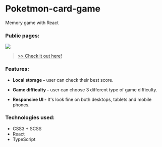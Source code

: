 # Poketmon-card-game

Memory game with React

### Public pages:
![](https://storage.jcheyoon.com/poketmon-card.gif)


> [>> Check it out here!](https://poketmon-card.jcheyoon.com)
### Features:
- **Local storage -**
user can check their best score.

- **Game difficulty -**
user can choose 3 different type of game difficulty.

- **Responsive UI -**
It's look fine on both desktops, tablets and mobile phones.

### Technologies used:

- CSS3 + SCSS
- React
- TypeScript